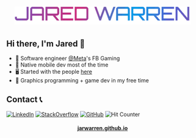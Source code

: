 <h1 align="center">
  <img src="https://raw.githubusercontent.com/jarwarren/jarwarren/master/name.gif" alt="Jared Warren" />
</h1>

## Hi there, I'm Jared 👋
- 🥽 Software engineer [@Meta](https://github.com/facebook)'s FB Gaming
- 📱 Native mobile dev most of the time
- 🖥️ Started with the people [here](https://statefulacademy.com/)
- 🧬 Graphics programming + game dev in my free time

## Contact 📞
<a href="https://www.linkedin.com/in/jarwarren/" target="_blank"><img alt="LinkedIn" src="https://img.shields.io/badge/JarWarren-0077B5?logo=linkedin&logoColor=white"/></a>
<a href="https://stackoverflow.com/users/11619868/jarwarren" target="_blank"><img alt="StackOverflow" src="https://img.shields.io/badge/JarWarren-FE7A16?logo=stack-overflow&logoColor=white"/></a>
<a href="https://github.com/JarWarren" target="_blank"><img alt="GitHub" src="https://img.shields.io/badge/JarWarren-100000?logo=github&logoColor=white" /></a>
<img src="https://hits.seeyoufarm.com/api/count/incr/badge.svg?url=https%3A%2F%2Fgithub.com%2Fjarwarren1212%2Fhit-counter" alt="Hit Counter" />

<h4 align="center">
  <a href="https://jarwarren.github.io">jarwarren.github.io</a>
</h4>

